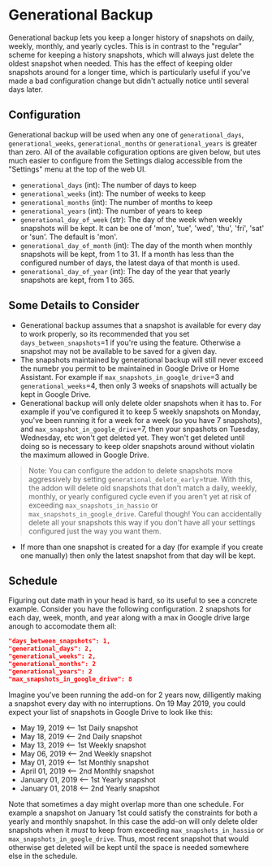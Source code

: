 # Generational Backup
Generational backup lets you keep a longer history of snapshots on daily, weekly, monthly, and yearly cycles.  This is in contrast to the "regular" scheme for keeping a history snapshots, which will always just delete the oldest snapshot when needed.  This has the effect of keeping older snapshots around for a longer time, which is particularly useful if you've made a bad configuration change but didn't actually notice until several days later.

## Configuration
Generational backup will be used when any one of `generational_days`,  `generational_weeks`, `generational_months` or `generational_years` is greater than zero.  All of the available cofiguration options are given below, but utes much easier to configure from the Settings dialog accessible from the "Settings" menu at the top of the web UI.
* `generational_days`  (int): The number of days to keep
* `generational_weeks`  (int): The number of weeks to keep
* `generational_months`  (int): The number of months to keep
* `generational_years`  (int): The number of years to keep
* `generational_day_of_week`  (str): The day of the week when weekly snapshots will be kept.  It can be one of 'mon', 'tue', 'wed', 'thu', 'fri', 'sat' or 'sun'.  The default is 'mon'.
* `generational_day_of_month` (int): The day of the month when monthly snapshots will be kept, from 1 to 31.  If a month has less than the configured number of days, the latest daya of that month is used.
* `generational_day_of_year` (int): The day of the year that yearly snapshots are kept, from 1 to 365.

## Some Details to Consider
* Generational backup assumes that a snapshot is available for every day to work properly, so its recommended that you set `days_between_snapshots`=1 if you're using the feature.  Otherwise a snapshot may not be available to be saved for a given day.
* The snapshots maintained by generational backup will still never exceed the numebr you permit to be maintained in Google Drive or Home Assistant.  For example if `max_snapshots_in_google_drive`=3 and `generational_weeks`=4, then only 3 weeks of snapshots will actually be kept in Google Drive.
* Generational backup will only delete older snapshots when it has to.  For example if you've configured it to keep 5 weekly snapshots on Monday, you've been running it for a week for a week (so you have 7 snapshots), and `max_snapshot_in_google_drive`=7, then your snpashots on Tuesday, Wednesday, etc won't get deleted yet.  They won't get deleted until doing so is necessary to keep older snapshots around without violatin the maximum allowed in Google Drive.
>Note: You can configure the addon to delete snapshots more aggressively by setting `generational_delete_early`=true.  With this, the addon will delete old snapshots that don't match a daily, weekly, monthly, or yearly configured cycle even if you aren't yet at risk of exceeding `max_snapshots_in_hassio` or `max_snapshots_in_google_drive`. Careful though! You can accidentally delete all your snapshots this way if you don't have all your settings configured just the way you want them. 
* If more than one snapshot is created for a day (for example if you create one manually) then only the latest snapshot from that day will be kept.

## Schedule
Figuring out date math in your head is hard, so its useful to see a concrete example.  Consider you have the following configuration. 2 snapshots for each day, week, month, and year along with a max in Google drive large anough to accomodate them all:
```json
"days_between_snapshots": 1,
"generational_days": 2,
"generational_weeks": 2,
"generational_months": 2
"generational_years": 2
"max_snapshots_in_google_drive": 8
```
Imagine you've been running the add-on for 2 years now, dilligently making a snapshot every day with no interruptions.  On 19 May 2019, you could expect your list of snapshots in Google Drive to look like this:
- May 19, 2019 <-- 1st Daily snapshot
- May 18, 2019 <-- 2nd Daily snapshot
- May 13, 2019 <-- 1st Weekly snapshot
- May 06, 2019 <-- 2nd Weekly snapshot
- May 01, 2019 <-- 1st Monthly snapshot
- April 01, 2019 <-- 2nd Monthly snapshot
- January 01, 2019 <-- 1st Yearly snapshot
- January 01, 2018 <-- 2nd Yearly snapshot

Note that sometimes a day might overlap more than one schedule.  For example a snapshot on January 1st could satisfy the constraints for both a yearly and monthly snapshot.  In this case the add-on will only delete older snapshots when it *must* to keep from exceeding `max_snapshots_in_hassio` or `max_snapshots_in_google_drive`.  Thus, most recent snapshot that would otherwise get deleted will be kept until the space is needed somewhere else in the schedule.
